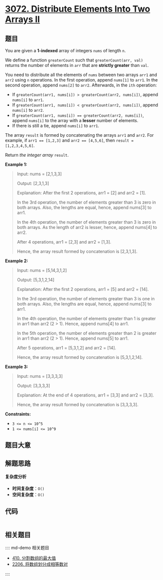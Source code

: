 # [3072. Distribute Elements Into Two Arrays II](https://leetcode.com/problems/distribute-elements-into-two-arrays-ii/)

## 题目

You are given a **1-indexed** array of integers `nums` of length `n`.

We define a function `greaterCount` such that `greaterCount(arr, val)` returns
the number of elements in `arr` that are **strictly greater** than `val`.

You need to distribute all the elements of `nums` between two arrays `arr1`
and `arr2` using `n` operations. In the first operation, append `nums[1]` to
`arr1`. In the second operation, append `nums[2]` to `arr2`. Afterwards, in
the `ith` operation:

- If `greaterCount(arr1, nums[i]) > greaterCount(arr2, nums[i])`, append `nums[i]` to `arr1`.
- If `greaterCount(arr1, nums[i]) < greaterCount(arr2, nums[i])`, append `nums[i]` to `arr2`.
- If `greaterCount(arr1, nums[i]) == greaterCount(arr2, nums[i])`, append `nums[i]` to the array with a **lesser** number of elements.
- If there is still a tie, append `nums[i]` to `arr1`.

The array `result` is formed by concatenating the arrays `arr1` and `arr2`.
For example, if `arr1 == [1,2,3]` and `arr2 == [4,5,6]`, then `result =
[1,2,3,4,5,6]`.

Return _the integer array_ `result`.

**Example 1:**

> Input: nums = [2,1,3,3]
>
> Output: [2,3,1,3]
>
> Explanation: After the first 2 operations, arr1 = [2] and arr2 = [1].
>
> In the 3rd operation, the number of elements greater than 3 is zero in both arrays. Also, the lengths are equal, hence, append nums[3] to arr1.
>
> In the 4th operation, the number of elements greater than 3 is zero in both arrays. As the length of arr2 is lesser, hence, append nums[4] to arr2.
>
> After 4 operations, arr1 = [2,3] and arr2 = [1,3].
>
> Hence, the array result formed by concatenation is [2,3,1,3].

**Example 2:**

> Input: nums = [5,14,3,1,2]
>
> Output: [5,3,1,2,14]
>
> Explanation: After the first 2 operations, arr1 = [5] and arr2 = [14].
>
> In the 3rd operation, the number of elements greater than 3 is one in both arrays. Also, the lengths are equal, hence, append nums[3] to arr1.
>
> In the 4th operation, the number of elements greater than 1 is greater in arr1 than arr2 (2 > 1). Hence, append nums[4] to arr1.
>
> In the 5th operation, the number of elements greater than 2 is greater in arr1 than arr2 (2 > 1). Hence, append nums[5] to arr1.
>
> After 5 operations, arr1 = [5,3,1,2] and arr2 = [14].
>
> Hence, the array result formed by concatenation is [5,3,1,2,14].

**Example 3:**

> Input: nums = [3,3,3,3]
>
> Output: [3,3,3,3]
>
> Explanation: At the end of 4 operations, arr1 = [3,3] and arr2 = [3,3].
>
> Hence, the array result formed by concatenation is [3,3,3,3].

**Constraints:**

- `3 <= n <= 10^5`
- `1 <= nums[i] <= 10^9`

## 题目大意

## 解题思路

#### 复杂度分析

- **时间复杂度**：`O()`
- **空间复杂度**：`O()`

## 代码

```javascript

```

## 相关题目

:::: md-demo 相关题目

- [410. 分割数组的最大值](https://leetcode.com/problems/split-array-largest-sum)
- [2206. 将数组划分成相等数对](https://leetcode.com/problems/divide-array-into-equal-pairs)

::::
